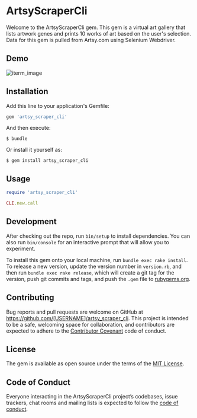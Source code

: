 # ArtsyScraperCli

Welcome to the ArtsyScraperCli gem. This gem is a virtual art gallery that lists artwork genes and prints 10 works of art based on the user's selection. Data for this gem is pulled from Artsy.com using Selenium Webdriver. 

## Demo

![iterm_image](https://imgur.com/898o2Te.gif "Screenshot")

## Installation

Add this line to your application's Gemfile:

```ruby
gem 'artsy_scraper_cli'
```

And then execute:

    $ bundle

Or install it yourself as:

    $ gem install artsy_scraper_cli

## Usage

```ruby
require 'artsy_scraper_cli'

CLI.new.call
```

## Development

After checking out the repo, run `bin/setup` to install dependencies. You can also run `bin/console` for an interactive prompt that will allow you to experiment.

To install this gem onto your local machine, run `bundle exec rake install`. To release a new version, update the version number in `version.rb`, and then run `bundle exec rake release`, which will create a git tag for the version, push git commits and tags, and push the `.gem` file to [rubygems.org](https://rubygems.org).

## Contributing

Bug reports and pull requests are welcome on GitHub at https://github.com/[USERNAME]/artsy_scraper_cli. This project is intended to be a safe, welcoming space for collaboration, and contributors are expected to adhere to the [Contributor Covenant](http://contributor-covenant.org) code of conduct.

## License

The gem is available as open source under the terms of the [MIT License](https://opensource.org/licenses/MIT).

## Code of Conduct

Everyone interacting in the ArtsyScraperCli project’s codebases, issue trackers, chat rooms and mailing lists is expected to follow the [code of conduct](https://github.com/[USERNAME]/artsy_scraper_cli/blob/master/CODE_OF_CONDUCT.md).
